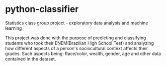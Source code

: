 # python-classifier
Statistics class group project - exploratory data analysis and machine learning

This project was done with the purpose of predicting and classifying students who took their ENEM(Brazilian High School Test) and analyzing how different aspects of a person's sociocultural context affects their grades. Such aspects being: Race/color, wealth, gender, age and other data contained in the dataset.
